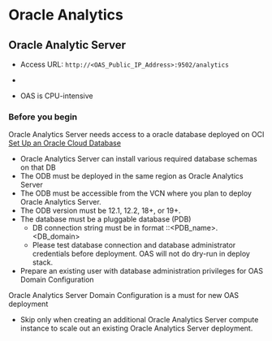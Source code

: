 # Oracle Analytics


## Oracle Analytic Server
- Access URL: `http://<OAS_Public_IP_Address>:9502/analytics`

- 

- OAS is CPU-intensive

### Before you begin
Oracle Analytics Server needs access to a oracle database deployed on OCI 
[Set Up an Oracle Cloud Database](https://docs.oracle.com/en/middleware/bi/analytics-server/deploy-oas-cloud/deploy-oracle-analytics-server-oracle-cloud.html#GUID-C8C5D819-5EB5-4EE2-98EF-F6093E850B0E)
- Oracle Analytics Server can install various required database schemas on that DB
- The ODB must be deployed in the same region as Oracle Analytics Server
- The ODB must be accessible from the VCN where you plan to deploy Oracle Analytics Server.
- The ODB version must be 12.1, 12.2, 18+, or 19+.
- The database must be a pluggable database (PDB)
  - DB connection string must be in format <hostname or IP address>:<port>:<PDB_name>.<DB_domain>
  - Please test database connection and database administrator credentials before deployment. OAS will not do dry-run in deploy stack. 
- Prepare an existing user with database administration privileges for OAS Domain Configuration

Oracle Analytics Server Domain Configuration is a must for new OAS deployment
- Skip only when creating an additional Oracle Analytics Server compute instance to scale out an existing Oracle Analytics Server deployment.

